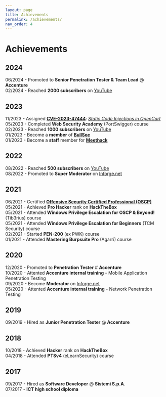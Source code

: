 ```yaml
---
layout: page
title: Achievements
permalink: /achievements/
nav_order: 4
---
```

# Achievements
## 2024
06/2024 - Promoted to **Senior Penetration Tester & Team Lead** @ **Accenture**<br>
02/2024 - Reached **2000 subscribers** on [YouTube](https://www.youtube.com/channel/UCPhsvJnTmjEbzxcmyiKVmHQ)<br>

## 2023
11/2023 - Assigned **[CVE-2023-47444](https://www.cve.org/CVERecord?id=CVE-2023-47444)**: _[Static Code Injections in OpenCart](http://127.0.0.1:4000/disclosures/disclosed-vulnerabilities/opencart-CVE-2023-47444/)_<br>
05/2023 - Completed **Web Security Academy** (PortSwigger) course<br>
02/2023 - Reached **1000 subscribers** on [YouTube](https://www.youtube.com/channel/UCPhsvJnTmjEbzxcmyiKVmHQ)<br>
01/2023 - Become a **member** of **[BullSoc](https://bullsoc.com/)**<br>
01/2023 - Become a **staff** member for **[Meethack](https://meethack.it/)**<br>

## 2022
08/2022 - Reached **500 subscribers** on [YouTube](https://www.youtube.com/channel/UCPhsvJnTmjEbzxcmyiKVmHQ)<br>
08/2022 - Promoted to **Super Moderator** on [Inforge.net](https://www.inforge.net/)

## 2021
06/2021 - Certified **[Offensive Security Certified Professional (OSCP)](https://www.credly.com/badges/4d593371-2011-42f2-a299-f75cf614d881)**<br> 
05/2021 - Achieved **Pro Hacker** rank on **HackTheBox**<br>
05/2021 - Attended **Windows Privilege Escalation for OSCP & Beyond!** (Tib3rius) course<br>
05/2021 - Attended **Windows Privilege Escalation for Beginners** (TCM Security) course<br>
02/2021 - Started **PEN-200** (ex PWK) course<br>
01/2021 - Attended **Mastering Burpsuite Pro** (Agarri) course<br>


## 2020
12/2020 - Promoted to **Penetration Tester** # **Accenture**<br>
10/2020 - Attented **Accenture internal training** - Mobile Application Penetration Testing<br>
09/2020 - Become **Moderator** on [Inforge.net](https://www.inforge.net/)<br>
05/2020 - Attented **Accenture internal training** - Network Penetration Testing<br>

## 2019
09/2019 - Hired as **Junior Penetration Tester** @ **Accenture**<br>

## 2018
10/2018 - Achieved **Hacker** rank on **HackTheBox**<br>
04/2018 - Attended **PTSv4** (eLearnSecurity) course<br>

## 2017
09/2017 - Hired as **Software Developer** @ **Sistemi S.p.A**.<br>
07/2017 - **ICT high school diploma**<br>

